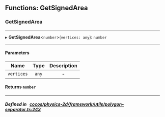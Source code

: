 ## Functions: GetSignedArea

### GetSignedArea


___
▸ **GetSignedArea**<`number`\>(`vertices: any`): `number`
___


#### Parameters

| Name | Type | Description |
| :------: | :------: | :------: |
| `vertices` | `any` | - |


#### Returns `number` 
___


##### Defined in &nbsp;   [cocos/physics-2d/framework/utils/polygon-separator.ts:243](https://github.com/cocos-creator/engine/blob/c7bf6b8a9/cocos/physics-2d/framework/utils/polygon-separator.ts#L243)&nbsp;
